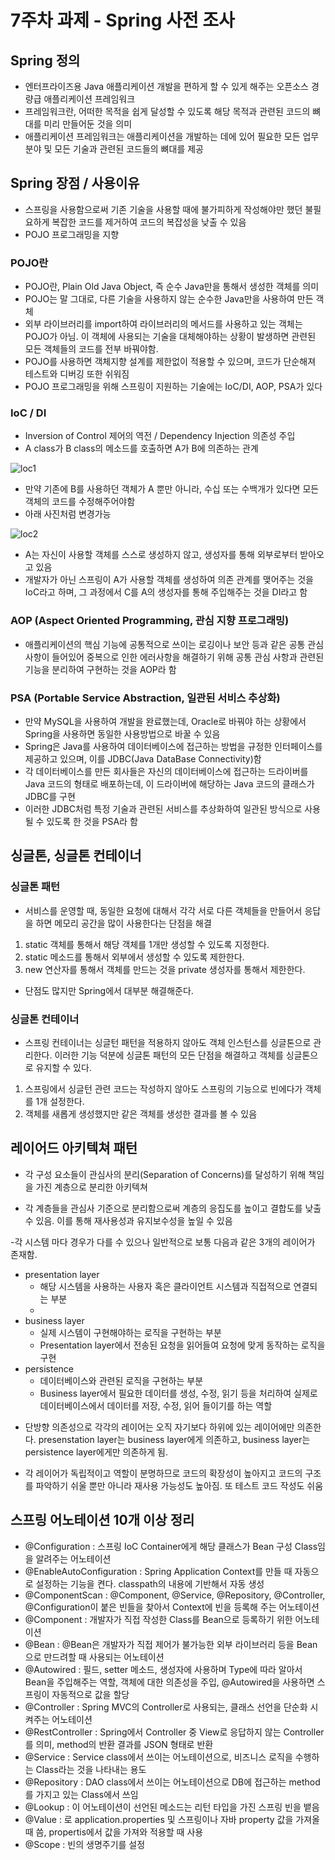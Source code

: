 # 7주차 과제 - Spring 사전 조사 

## Spring 정의
- 엔터프라이즈용 Java 애플리케이션 개발을 편하게 할 수 있게 해주는 오픈소스 경량급 애플리케이션 프레임워크
- 프레임워크란, 어떠한 목적을 쉽게 달성할 수 있도록 해당 목적과 관련된 코드의 뼈대를 미리 만들어둔 것을 의미
- 애플리케이션 프레임워크는 애플리케이션을 개발하는 데에 있어 필요한 모든 업무 분야 및 모든 기술과 관련된 코드들의 뼈대를 제공



## Spring 장점 / 사용이유
- 스프링을 사용함으로써 기존 기술을 사용할 때에 불가피하게 작성해야만 했던 불필요하게 복잡한 코드를 제거하여 코드의 복잡성을 낮출 수 있음
- POJO 프로그래밍을 지향



### POJO란
- POJO란, Plain Old Java Object, 즉 순수 Java만을 통해서 생성한 객체를 의미
- POJO는 말 그대로, 다른 기술을 사용하지 않는 순수한 Java만을 사용하여 만든 객체
- 외부 라이브러리를 import하여 라이브러리의 메서드를 사용하고 있는 객체는 POJO가 아님. 이 객체에 사용되는 기술을 대체해야하는 상황이 발생하면 관련된 모든 객체들의 코드를 전부 바꿔야함.
- POJO를 사용하면 객체지향 설계를 제한없이 적용할 수 있으며, 코드가 단순해져 테스트와 디버깅 또한 쉬워짐
- POJO 프로그래밍을 위해 스프링이 지원하는 기술에는 IoC/DI, AOP, PSA가 있다

### IoC / DI
- Inversion of Control 제어의 역전 / Dependency Injection 의존성 주입
- A class가 B class의 메소드를 호출하면 A가 B에 의존하는 관계

![loc1](https://github.com/qwejiung/COW-Spring-3/assets/136984070/5ba90623-318f-453b-a5fd-20808c33c06e)


- 만약 기존에 B를 사용하던 객체가 A 뿐만 아니라, 수십 또는 수백개가 있다면 모든 객체의 코드를 수정해주어야함
- 아래 사진처럼 변경가능

![loc2](https://github.com/qwejiung/COW-Spring-3/assets/136984070/b4333a61-7787-475c-809e-b859256f38d1)


- A는 자신이 사용할 객체를 스스로 생성하지 않고, 생성자를 통해 외부로부터 받아오고 있음
-  개발자가 아닌 스프링이 A가 사용할 객체를 생성하여 의존 관계를 맺어주는 것을 IoC라고 하며, 그 과정에서 C를 A의 생성자를 통해 주입해주는 것을 DI라고 함

### AOP (Aspect Oriented Programming, 관심 지향 프로그래밍)
- 애플리케이션의 핵심 기능에 공통적으로 쓰이는 로깅이나 보안 등과 같은 공통 관심 사항이 들어있어 중복으로 인한 에러사항을 해결하기 위해 공통 관심 사항과 관련된 기능을 분리하여 구현하는 것을 AOP라 함

### PSA (Portable Service Abstraction, 일관된 서비스 추상화)
- 만약 MySQL을 사용하여 개발을 완료했는데, Oracle로 바꿔야 하는 상황에서 Spring을 사용하면 동일한 사용방법으로 바꿀 수 있음
- Spring은 Java를 사용하여 데이터베이스에 접근하는 방법을 규정한 인터페이스를 제공하고 있으며, 이를 JDBC(Java DataBase Connectivity)함
- 각 데이터베이스를 만든 회사들은 자신의 데이터베이스에 접근하는 드라이버를 Java 코드의 형태로 배포하는데, 이 드라이버에 해당하는 Java 코드의 클래스가 JDBC를 구현
- 이러한 JDBC처럼 특정 기술과 관련된 서비스를 추상화하여 일관된 방식으로 사용될 수 있도록 한 것을 PSA라 함





## 싱글톤, 싱글톤 컨테이너

### 싱글톤 패턴
- 서비스를 운영할 때, 동일한 요청에 대해서 각각 서로 다른 객체들을 만들어서 응답을 하면 메모리 공간을 많이 사용한다는 단점을 해결
1. static 객체를 통해서 해당 객체를 1개만 생성할 수 있도록 지정한다.
2. static 메소드를 통해서 외부에서 생성할 수 있도록 제한한다.
3. new 연산자를 통해서 객체를 만드는 것을 private 생성자를 통해서 제한한다.
- 단점도 많지만 Spring에서 대부분 해결해준다.

### 싱글톤 컨테이너
- 스프링 컨테이너는 싱글턴 패턴을 적용하지 않아도 객체 인스턴스를 싱글톤으로 관리한다. 이러한 기능 덕분에 싱글톤 패턴의 모든 단점을 해결하고 객체를 싱글톤으로 유지할 수 있다.
1. 스프링에서 싱글턴 관련 코드는 작성하지 않아도 스프링의 기능으로 빈에다가 객체를 1개 설정한다.
2. 객체를 새롭게 생성했지만 같은 객체를 생성한 결과를 볼 수 있음





## 레이어드 아키텍쳐 패턴
- 각 구성 요소들이 관심사의 분리(Separation of Concerns)를 달성하기 위해 책임을 가진 계층으로 분리한 아키텍쳐

- 각 계층들을 관심사 기준으로 분리함으로써 계층의 응집도를 높이고 결합도를 낮출 수 있음. 이를 통해 재사용성과 유지보수성을 높일 수 있음

-각 시스템 마다 경우가 다를 수 있으나 일반적으로 보통 다음과 같은 3개의 레이어가 존재함.   
* presentation layer
    - 해당 시스템을 사용하는 사용자 혹은 클라이언트 시스템과 직접적으로 연결되는 부분
    - 
* business layer
    - 실제 시스템이 구현해야하는 로직을 구현하는 부분
    - Presentation layer에서 전송된 요청을 읽어들여 요청에 맞게 동작하는 로직을 구현
* persistence
    -  데이터베이스와 관련된 로직을 구현하는 부분
    - Business layer에서 필요한 데이터를 생성, 수정, 읽기 등을 처리하여 실제로 데이터베이스에서 데이터를 저장, 수정, 읽어 들이기를 하는 역할

- 단방향 의존성으로 각각의 레이어는 오직 자기보다 하위에 있는 레이어에만 의존한다.  presenstation layer는 business layer에게 의존하고, business layer는 persistence layer에게만 의존하게 됨.

- 각 레이어가 독립적이고 역할이 분명하므로 코드의 확장성이 높아지고 코드의 구조를 파악하기 쉬울 뿐만 아니라 재사용 가능성도 높아짐. 또 테스트 코드 작성도 쉬움






## 스프링 어노테이션 10개 이상 정리

* @Configuration : 스프링 IoC Container에게 해당 클래스가 Bean 구성 Class임을 알려주는 어노테이션
* @EnableAutoConfiguration : Spring Application Context를 만들 때 자동으로 설정하는 기능을 켠다. classpath의 내용에 기반해서 자동 생성
* @ComponentScan : @Component, @Service, @Repository, @Controller, @Configuration이 붙은 빈들을 찾아서 Context에 빈을 등록해 주는 어노테이션
* @Component : 개발자가 직접 작성한 Class를 Bean으로 등록하기 위한 어노테이션
* @Bean : @Bean은 개발자가 직접 제어가 불가능한 외부 라이브러리 등을 Bean으로 만드려할 때 사용되는 어노테이션
* @Autowired : 필드, setter 메소드, 생성자에 사용하며 Type에 따라 알아서 Bean을 주입해주는 역할, 객체에 대한 의존성을 주입, @Autowired을 사용하면 스프링이 자동적으로 값을 할당 
* @Controller : Spring MVC의 Controller로 사용되는, 클래스 선언을 단순화 시켜주는 어노테이션
* @RestController : Spring에서 Controller 중 View로 응답하지 않는 Controller를 의미, method의 반환 결과를 JSON 형태로 반환
* @Service : Service class에서 쓰이는 어노테이션으로, 비즈니스 로직을 수행하는 Class라는 것을 나타내는 용도
* @Repository : DAO class에서 쓰이는 어노테이션으로 DB에 접근하는 method를 가지고 있는 Class에서 쓰임 
* @Lookup : 이 어노테이션이 선언된 메소드는 리턴 타입을 가진 스프링 빈을 뱉음
* @Value : 로 application.properties 및 스프링이나 자바 property 값을 가져올 때 씀, propertis에서 값을 가져와 적용할 때 사용
* @Scope : 빈의 생명주기를 설정

